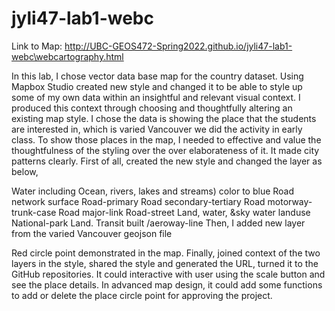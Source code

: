 # jyli47-lab1-webc
Link to Map: http://UBC-GEOS472-Spring2022.github.io/jyli47-lab1-webc\webcartography.html


In this lab, I chose vector data base map for the country dataset. Using Mapbox Studio created new style and changed it to be able to style up some of my own data within an insightful and relevant visual context. I produced this context through choosing and thoughtfully altering an existing map style. I chose the data is showing the place that the students are interested in, which is varied Vancouver we did the activity in early class. To show those places in the map, I needed to effective and value the thoughtfulness of the styling over the over elaborateness of it. It made city patterns clearly. First of all, created the new style and changed the layer as below,

Water including Ocean, rivers, lakes and streams) color to blue
Road network surface
Road-primary
Road secondary-tertiary
Road motorway-trunk-case
Road major-link
Road-street
Land, water, &sky water
landuse
National-park
Land.
Transit built
/aeroway-line
Then, I added new layer from the varied Vancouver geojson file

Red circle point demonstrated in the map.
Finally, joined context of the two layers in the style, shared the style and generated the URL, turned it to the GitHub repositories. It could interactive with user using the scale button and see the place details. In advanced map design, it could add some functions to add or delete the place circle point for approving the project.
